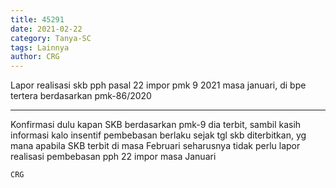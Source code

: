 ```yaml
---
title: 45291
date: 2021-02-22
category: Tanya-SC
tags: Lainnya
author: CRG
---
```


Lapor realisasi skb pph pasal 22 impor pmk 9 2021 masa januari, di bpe tertera berdasarkan pmk-86/2020

---

Konfirmasi dulu kapan SKB berdasarkan pmk-9 dia terbit, sambil kasih informasi kalo insentif pembebasan berlaku sejak tgl skb diterbitkan, yg mana apabila SKB terbit di masa Februari seharusnya tidak perlu lapor realisasi pembebasan pph 22 impor masa Januari

`CRG`
